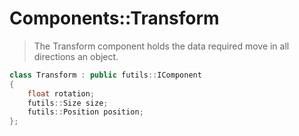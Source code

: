 # Components::Transform

> The Transform component holds the data required move in all directions an object.

```c++
class Transform : public futils::IComponent
{
	float rotation;
	futils::Size size;
	futils::Position position;
};
```



